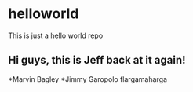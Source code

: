 # helloworld
This is just a hello world repo

## Hi guys, this is Jeff back at it again!
*Marvin Bagley
*Jimmy Garopolo
flargamaharga
